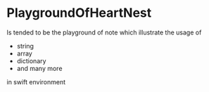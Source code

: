 PlaygroundOfHeartNest
====
Is tended to be the playground of note which illustrate the usage of
- string
- array
- dictionary
- and many more


in swift environment